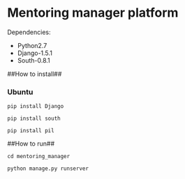 # Mentoring manager platform # 

Dependencies:

* Python2.7
* Django-1.5.1
* South-0.8.1


##How to install##

### Ubuntu ###

```$
pip install Django
```

```$
pip install south
```

```$
pip install pil
```

##How to run##

```$
cd mentoring_manager
``` 

```$
python manage.py runserver
```
